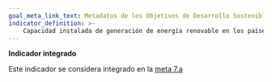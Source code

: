```yaml
---
goal_meta_link_text: Metadatos de los Objetivos de Desarrollo Sostenible de las Naciones Unidas (pdf 894kB)
indicator_definition: >- 
    Capacidad instalada de generación de energía renovable en los países en desarrollo (expresada en vatios per cápita)
---
```

**Indicador integrado**

Este indicador se considera integrado en la [meta 7.a](/es/7)